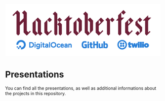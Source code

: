 ![Alt text](logo.png?raw=true "Hacktoberfest")

# Presentations

You can find all the presentations, as well as additional informations about the projects in this repository.
